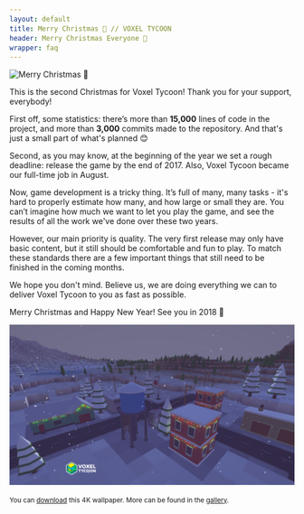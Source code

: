 ```yaml
---
layout: default
title: Merry Christmas 🎄 // VOXEL TYCOON
header: Merry Christmas Everyone 🎄
wrapper: faq
---
```


![Merry Christmas 🎄](/assets/posts/2018.gif)

This is the second Christmas for Voxel Tycoon! Thank you for your support, everybody!

First off, some statistics: there’s more than **15,000** lines of code in the project, and more than **3,000** commits made to the repository. And that's just a small part of what's planned 😊

Second, as you may know, at the beginning of the year we set a rough deadline: release the game by the end of 2017. Also, Voxel Tycoon became our full-time job in August.

Now, game development is a tricky thing. It’s full of many, many tasks - it's hard to properly estimate how many, and how large or small they are. You can’t imagine how much we want to let you play the game, and see the results of all the work we've done over these two years.

However, our main priority is quality. The very first release may only have basic content, but it still should be comfortable and fun to play. To match these standards there are a few important things that still need to be finished in the coming months.

We hope you don't mind. Believe us, we are doing everything we can to deliver Voxel Tycoon to you as fast as possible.

Merry Christmas and Happy New Year! See you in 2018 🎄

![Merry Christmas 🎄](/assets/gallery/8vaum8au.zhp.png)

<small>You can [download](/assets/gallery/8vaum8au.zhp.png) this 4K wallpaper. More can be found in the [gallery](/gallery).</small>